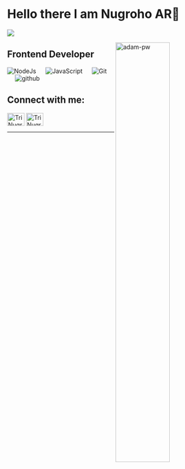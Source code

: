 # Hello there I am Nugroho AR👋

![](https://github.com/halfrost/halfrost/blob/master/icons/header_.png)


<p><img align="right" width="50%" height="auto" src="https://github.com/Adam-pw/Adam-pw/blob/main/animation_500_kxa883sd.gif" alt="adam-pw" /></p>

## Frontend Developer

<p align="left"> 
  <a> 
    <img alt="NodeJs" src="https://img.shields.io/badge/-NodeJS-green?logo=node.js&Color=white">
  </a> 
  &emsp;
  <a> 
     <img alt="JavaScript" src="https://img.shields.io/badge/JavaScript%20-%23F7DF1E.svg?logo=javascript&logoColor=black">
   </a>
  &emsp;
  <a>
    <img alt="Git" src="https://img.shields.io/badge/-git-red?logo=git&logoColor=white"/>
  </a>
  &emsp;
  <a> 
    <img alt="github" src="https://img.shields.io/badge/-GitHub-black?logo=github&logoColor=white">
  </a>
</p>


## Connect with me:
<p align="left">
  <a href="https://www.linkedin.com/in/nugroho-ar/" target="blank"><img align="center"
      src="https://raw.githubusercontent.com/rahuldkjain/github-profile-readme-generator/master/src/images/icons/Social/linked-in-alt.svg"
      alt="Tri Nugroho Yosef Irawan" height="30" width="40" /></a>
  <a href="https://www.instagram.com/nugroho.ar__/" target="blank"><img align="center"
      src="https://raw.githubusercontent.com/rahuldkjain/github-profile-readme-generator/master/src/images/icons/Social/instagram.svg"
      alt="Tri Nugroho Yosef Irawan" height="30" width="40" /></a>
</p>

-----
 </p>

